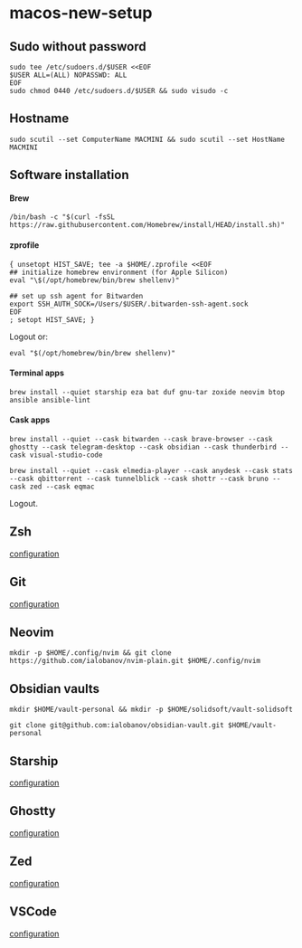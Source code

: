 # macos-new-setup

## Sudo without password

```shell
sudo tee /etc/sudoers.d/$USER <<EOF
$USER ALL=(ALL) NOPASSWD: ALL
EOF
sudo chmod 0440 /etc/sudoers.d/$USER && sudo visudo -c
```

## Hostname

```shell
sudo scutil --set ComputerName MACMINI && sudo scutil --set HostName MACMINI
```

## Software installation

#### Brew

```shell
/bin/bash -c "$(curl -fsSL https://raw.githubusercontent.com/Homebrew/install/HEAD/install.sh)"
```

#### zprofile

```shell
{ unsetopt HIST_SAVE; tee -a $HOME/.zprofile <<EOF
## initialize homebrew environment (for Apple Silicon)
eval "\$(/opt/homebrew/bin/brew shellenv)"

## set up ssh agent for Bitwarden
export SSH_AUTH_SOCK=/Users/$USER/.bitwarden-ssh-agent.sock
EOF
; setopt HIST_SAVE; }
```

Logout or:

```shell
eval "$(/opt/homebrew/bin/brew shellenv)"
```

#### Terminal apps

```shell
brew install --quiet starship eza bat duf gnu-tar zoxide neovim btop ansible ansible-lint
```

#### Cask apps

```shell
brew install --quiet --cask bitwarden --cask brave-browser --cask ghostty --cask telegram-desktop --cask obsidian --cask thunderbird --cask visual-studio-code
```

```shell
brew install --quiet --cask elmedia-player --cask anydesk --cask stats --cask qbittorrent --cask tunnelblick --cask shottr --cask bruno --cask zed --cask eqmac
```

Logout.

## Zsh

[configuration](./zshrc.md)

## Git

[configuration](./gitconfig.md)

## Neovim

```shell
mkdir -p $HOME/.config/nvim && git clone https://github.com/ialobanov/nvim-plain.git $HOME/.config/nvim
```

## Obsidian vaults

```shell
mkdir $HOME/vault-personal && mkdir -p $HOME/solidsoft/vault-solidsoft
```

```shell
git clone git@github.com:ialobanov/obsidian-vault.git $HOME/vault-personal
```

## Starship

[configuration](./starship.md)

## Ghostty

[configuration](./ghostty.md)

## Zed

[configuration](./zed.md)

## VSCode

[configuration](./vscode.md)
